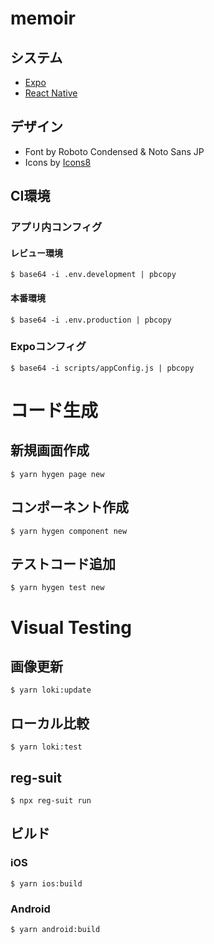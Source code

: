 # memoir

## システム

 - [Expo](https://expo.io/)
 - [React Native](https://reactnative.dev/)

## デザイン
 - Font by Roboto Condensed & Noto Sans JP
 - Icons by [Icons8](https://icons8.jp/)


## CI環境

### アプリ内コンフィグ

#### レビュー環境
```
$ base64 -i .env.development | pbcopy
```

#### 本番環境
```
$ base64 -i .env.production | pbcopy
```


### Expoコンフィグ
```
$ base64 -i scripts/appConfig.js | pbcopy
```


# コード生成

## 新規画面作成
```
$ yarn hygen page new
```

## コンポーネント作成
```
$ yarn hygen component new
```

## テストコード追加
```
$ yarn hygen test new
```

# Visual Testing

## 画像更新 

```
$ yarn loki:update
```

## ローカル比較

```
$ yarn loki:test
```

## reg-suit

```
$ npx reg-suit run
```

## ビルド

### iOS

```
$ yarn ios:build
```

### Android

```
$ yarn android:build
```